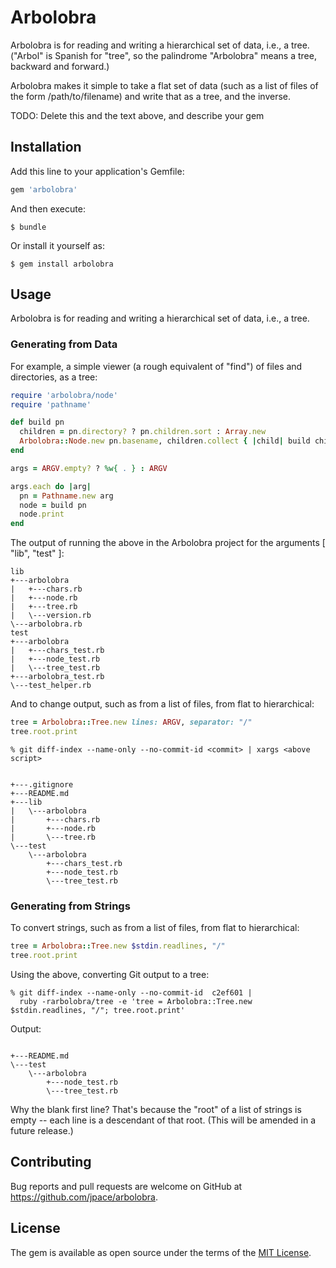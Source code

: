 # Arbolobra

Arbolobra is for reading and writing a hierarchical set of data, i.e., a tree. ("Arbol" is Spanish
for "tree", so the palindrome "Arbolobra" means a tree, backward and forward.)

Arbolobra makes it simple to take a flat set of data (such as a list of files of the form
/path/to/filename) and write that as a tree, and the inverse.

TODO: Delete this and the text above, and describe your gem

## Installation

Add this line to your application's Gemfile:

```ruby
gem 'arbolobra'
```

And then execute:

    $ bundle

Or install it yourself as:

    $ gem install arbolobra

## Usage

Arbolobra is for reading and writing a hierarchical set of data, i.e., a tree.

### Generating from Data

For example, a simple viewer (a rough equivalent of "find") of files and directories, as a tree:

```ruby
require 'arbolobra/node'
require 'pathname'

def build pn
  children = pn.directory? ? pn.children.sort : Array.new
  Arbolobra::Node.new pn.basename, children.collect { |child| build child }
end

args = ARGV.empty? ? %w{ . } : ARGV

args.each do |arg|
  pn = Pathname.new arg
  node = build pn
  node.print
end
```

The output of running the above in the Arbolobra project for the arguments [ "lib", "test" ]:

```text
lib
+---arbolobra
|   +---chars.rb
|   +---node.rb
|   +---tree.rb
|   \---version.rb
\---arbolobra.rb
test
+---arbolobra
|   +---chars_test.rb
|   +---node_test.rb
|   \---tree_test.rb
+---arbolobra_test.rb
\---test_helper.rb
```

And to change output, such as from a list of files, from flat to hierarchical:

```ruby
tree = Arbolobra::Tree.new lines: ARGV, separator: "/"
tree.root.print
```

```shell
% git diff-index --name-only --no-commit-id <commit> | xargs <above script>
```

```text

+---.gitignore
+---README.md
+---lib
|   \---arbolobra
|       +---chars.rb
|       +---node.rb
|       \---tree.rb
\---test
    \---arbolobra
        +---chars_test.rb
        +---node_test.rb
        \---tree_test.rb
```

### Generating from Strings

To convert strings, such as from a list of files, from flat to hierarchical:

```ruby
tree = Arbolobra::Tree.new $stdin.readlines, "/"
tree.root.print
```

Using the above, converting Git output to a tree:

```shell
% git diff-index --name-only --no-commit-id  c2ef601 |
  ruby -rarbolobra/tree -e 'tree = Arbolobra::Tree.new $stdin.readlines, "/"; tree.root.print'
```

Output:

```text

+---README.md
\---test
    \---arbolobra
        +---node_test.rb
        \---tree_test.rb
```

Why the blank first line? That's because the "root" of a list of strings is empty -- each line is a
descendant of that root. (This will be amended in a future release.)

## Contributing

Bug reports and pull requests are welcome on GitHub at https://github.com/jpace/arbolobra.

## License

The gem is available as open source under the terms of the [MIT License](http://opensource.org/licenses/MIT).
